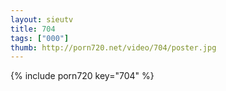 ```yaml
--- 
layout: sieutv
title: 704
tags: ["000"]
thumb: http://porn720.net/video/704/poster.jpg
---
```

{% include porn720 key="704" %} 
